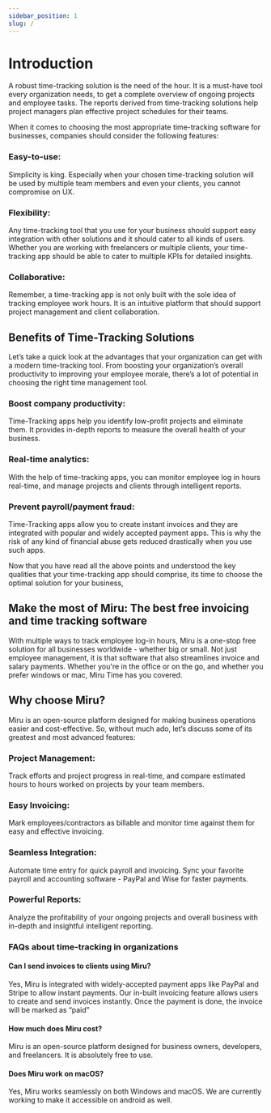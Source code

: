 ```yaml
---
sidebar_position: 1
slug: /
---
```


# Introduction

A robust time-tracking solution is the need of the hour. It is a must-have tool every organization needs, to get a complete overview of ongoing projects and employee tasks. The reports derived from time-tracking solutions help project managers plan effective project schedules for their teams.

When it comes to choosing the most appropriate time-tracking software for businesses, companies should consider the following features: 

### Easy-to-use: 
Simplicity is king. Especially when your chosen time-tracking solution will be used by multiple team members and even your clients, you cannot compromise on UX. 

### Flexibility: 
Any time-tracking tool that you use for your business should support easy integration with other solutions and it should cater to all kinds of users. Whether you are working with freelancers or multiple clients, your time-tracking app should be able to cater to multiple KPIs for detailed insights. 

### Collaborative: 
Remember, a time-tracking app is not only built with the sole idea of tracking employee work hours. It is an intuitive platform that should support project management and client collaboration. 

## Benefits of Time-Tracking Solutions 

Let’s take a quick look at the advantages that your organization can get with a modern time-tracking tool. From boosting your organization’s overall productivity to improving your employee morale, there’s a lot of potential in choosing the right time management tool.

### Boost company productivity: 
Time-Tracking apps help you identify low-profit projects and eliminate them. It provides in-depth reports to measure the overall health of your business. 

### Real-time analytics: 
With the help of time-tracking apps, you can monitor employee log in hours real-time, and manage projects and clients through intelligent reports. 

### Prevent payroll/payment fraud: 
Time-Tracking apps allow you to create instant invoices and they are integrated with popular and widely accepted payment apps. This is why the risk of any kind of financial abuse gets reduced drastically when you use such apps. 

Now that you have read all the above points and understood the key qualities that your time-tracking app should comprise, its time to choose the optimal solution for your business, 

## Make the most of Miru: The best free invoicing and time tracking software
With multiple ways to track employee log-in hours, Miru is a one-stop free solution for all businesses worldwide - whether big or small. Not just employee management, it is that software that also streamlines invoice and salary payments. Whether you're in the office or on the go, and whether you prefer windows or mac, Miru Time has you covered. 

## Why choose Miru? 

Miru is an open-source platform designed for making business operations easier and cost-effective. So, without much ado, let’s discuss some of its greatest and most advanced features: 

### Project Management:
Track efforts and project progress in real-time, and compare estimated hours to hours worked on projects by your team members.

### Easy Invoicing: 
Mark employees/contractors as billable and monitor time against them for easy and effective invoicing.

### Seamless Integration: 
Automate time entry for quick payroll and invoicing. Sync your favorite payroll and accounting software - PayPal and Wise for faster payments. 

### Powerful Reports: 
Analyze the profitability of your ongoing projects and overall business with in-depth and insightful intelligent reporting. 


### FAQs about time-tracking in organizations 

#### Can I send invoices to clients using Miru? 

Yes, Miru is integrated with widely-accepted payment apps like PayPal and Stripe to allow instant payments. Our in-built invoicing feature allows users to create and send invoices instantly. Once the payment is done, the invoice will be marked as “paid” 

#### How much does Miru cost? 

Miru is an open-source platform designed for business owners, developers, and freelancers. It is absolutely free to use. 

#### Does Miru work on macOS? 

Yes, Miru works seamlessly on both Windows and macOS. We are currently working to make it accessible on android as well. 







